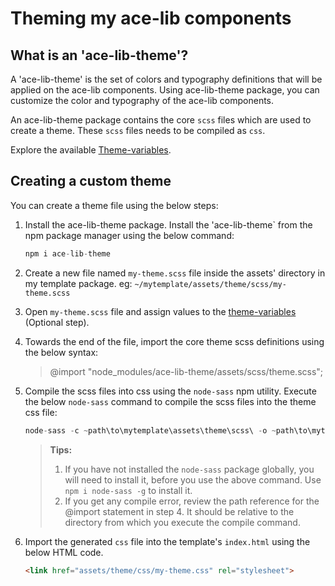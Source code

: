 # Theming my ace-lib components
## What is an 'ace-lib-theme'?
A 'ace-lib-theme' is the set of colors and typography definitions that will be applied on the ace-lib components. Using ace-lib-theme package, you can customize the color and typography of the ace-lib components. 

An ace-lib-theme package contains the core `scss` files which are used to create a theme. These `scss` files needs to be compiled as `css`.

Explore the available [Theme-variables](theme-variables.md).

## Creating a custom theme
You can create a theme file using the below steps:
1. Install the ace-lib-theme package.
Install the 'ace-lib-theme` from the npm package manager using the below command:
    ```javascript
    npm i ace-lib-theme
    ```
2. Create a new file named `my-theme.scss` file inside the assets' directory in my template package. eg: `~/mytemplate/assets/theme/scss/my-theme.scss`
3. Open `my-theme.scss` file and assign values to the [theme-variables](theme-variables.md) (Optional step).
4. Towards the end of the file, import the core theme scss definitions using the below syntax:
    > @import "node_modules/ace-lib-theme/assets/scss/theme.scss";
5. Compile the scss files into css using the `node-sass` npm utility. Execute the below `node-sass` command  to compile the scss files into the theme css file:

    ```javascript
    node-sass -c ~path\to\mytemplate\assets\theme\scss\ -o ~path\to\mytemplate\assets\theme\css\
    ```
    > **Tips:** 
    > 1. If you have not installed the `node-sass` package globally, you will need to install it, before you use the above command. Use `npm i node-sass -g` to install it.
    >2. If you get any compile error, review the path reference for the @import statement in step 4. It should be relative to the directory from which you execute the compile command.
6. Import the generated `css` file into the template's `index.html` using the below HTML code.

    ```html
    <link href="assets/theme/css/my-theme.css" rel="stylesheet">
    ```
    
